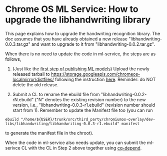 # Chrome OS ML Service: How to upgrade the libhandwriting library

This page explains how to upgrade the handwriting recognition library. The doc
assumes that you have already obtained a new release
"libhandwriting-0.0.3.tar.gz" and want to upgrade to it from
"libhandwriting-0.0.2.tar.gz".

When there is no need to update the code in ml-service, the steps are as
follows,

1. (Just like the
[first step of publishing ML models](publish_and_use_model.md#upload-model))
Upload the newly released tarball to
https://storage.googleapis.com/chromeos-localmirror/distfiles/ following the
instruction [here][update-localmirror]. Reminder: do NOT delete the old release.

2. Submit a CL to rename the ebuild file from "libhandwriting-0.0.2-rN.ebuild"
("N" denotes the existing revision number) to the new version, i.e.,
"libhandwriting-0.0.3-r1.ebuild" (revision number should start from 1). Remember
to update the Manifest file too (you can run
```
ebuild "/home/${USER}/trunk/src/third_party/chromiumos-overlay/dev-libs/libhandwriting/libhandwriting-0.0.3-r1.ebuild" manifest
```
to generate the manifest file in the chroot).

When the code in ml-service also needs update, you can submit the ml-serivce
CL with the CL in Step 2 above together using [cq-depend].


[cq-depend]: https://chromium.googlesource.com/chromiumos/docs/+/master/contributing.md#cq-depend
[update-localmirror]: https://chromium.googlesource.com/chromiumos/docs/+/master/archive_mirrors.md#Updating-localmirror-localmirror_private
